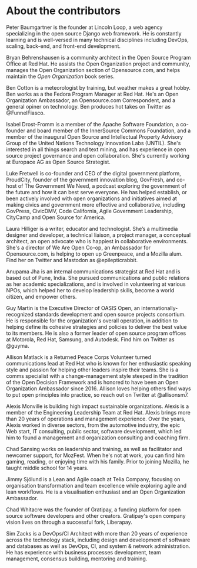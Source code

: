 # About the contributors
Peter Baumgartner is the founder at Lincoln Loop, a web agency specializing in the open source Django web framework. He is constantly learning and is well-versed in many technical disciplines including DevOps, scaling, back-end, and front-end development.

Bryan Behrenshausen is a community architect in the Open Source Program Office at Red Hat. He assists the Open Organization project and community, manages the Open Organization section of Opensource.com, and helps maintain the *Open Organization* book series.

Ben Cotton is a meteorologist by training, but weather makes a great hobby. Ben works as a the Fedora Program Manager at Red Hat. He's an Open Organization Ambassador, an Opensource.com Correspondent, and a general opiner on technology. Ben produces hot takes on Twitter as @FunnelFiasco.

Isabel Drost-Fromm is a member of the Apache Software Foundation, a co-founder and board member of the InnerSource Commons Foundation, and a member of the inaugural Open Source and Intellectual Property Advisory Group of the United Nations Technology Innovation Labs (UNTIL). She's interested in all things search and text mining, and has experience in open source project governance and open collaboration. She's currently working at Europace AG as Open Source Strategist. 

Luke Fretwell is co-founder and CEO of the digital government platform, ProudCity, founder of the government innovation blog, GovFresh, and co-host of The Government We Need, a podcast exploring the government of the future and how it can best serve everyone. He has helped establish, or been actively involved with open organizations and initiatives aimed at making civics and government more effective and collaborative, including GovPress, CivicDMV, Code California, Agile Government Leadership, CityCamp and Open Source for America.

Laura Hilliger is a writer, educator and technologist. She’s a multimedia designer and developer, a technical liaison, a project manager, a conceptual architect, an open advocate who is happiest in collaborative environments. She's a director of We Are Open Co-op, an Ambassador for Opensource.com, is helping to open up Greenpeace, and a Mozilla alum. Find her on Twitter and Mastodon as @epilepticrabbit.

Anupama Jha is an internal communications strategist at Red Hat and is based out of Pune, India. She pursued communications and public relations as her academic specializations, and is involved in volunteering at various NPOs, which helped her to develop leadership skills, become a world citizen, and empower others.

Guy Martin is the Executive Director of OASIS Open, an internationally-recognized standards development and open source projects consortium. He is responsible for the organization's overall operation, in addition to helping define its cohesive strategies and policies to deliver the best value to its members. He is also a former leader of open source program offices at Motorola, Red Hat, Samsung, and Autodesk. Find him on Twitter as @guyma.

Allison Matlack is a Returned Peace Corps Volunteer turned communications lead at Red Hat who is known for her enthusiastic speaking style and passion for helping other leaders inspire their teams. She is a comms specialist with a change-management style steeped in the tradition of the Open Decision Framework and is honored to have been an Open Organization Ambassador since 2016. Allison loves helping others find ways to put open principles into practice, so reach out on Twitter at @allisonsm7.

Alexis Monville is building high impact sustainable organizations. Alexis is a member of the Engineering Leadership Team at Red Hat. Alexis brings more than 20 years of operations and management experience. Over the years, Alexis worked in diverse sectors, from the automotive industry, the epic Web start, IT consulting, public sector, software development, which led him to found a management and organization consulting and coaching firm.

Chad Sansing works on leadership and training, as well as facilitator and newcomer support, for MozFest. When he's not at work, you can find him gaming, reading, or enjoying time with his family. Prior to joining Mozilla, he taught middle school for 14 years.

Jimmy Sjölund is a Lean and Agile coach at Telia Company, focusing on organisation transformation and team excellence while exploring agile and lean workflows. He is a visualisation enthusiast and an Open Organization Ambassador.

Chad Whitacre was the founder of Gratipay, a funding platform for open source software developers and other creators. Gratipay's open company vision lives on through a successful fork, Liberapay.

Sim Zacks is a DevOps/CI Architect with more than 20 years of experience across the technology stack, including design and development of software and databases as well as DevOps, CI, and system & network administration. He has experience with business processes development, team management, consensus building, mentoring and training.
